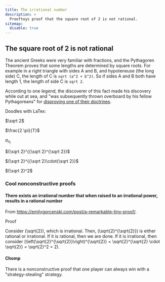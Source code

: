 ```yaml
---
title: The irrational number
description: >
  Prooftoys proof that the square root of 2 is not rational.
sitemap:
  disable: true
---
```


## The square root of 2 is not rational

The ancient Greeks were very familiar with fractions, and the
Pythagoren Theorem proves that some lengths are determined by square
roots.  For example in a right triangle with sides A and B, and
hypoteneuse (the long side) C, the length of C is
`sqrt (a^2 + b^2)`.  So if sides A and B both have length 1,
the length of side C is `sqrt 2`.

According to one legend, the discoverer of this fact made his
discovery while out at sea, and "was subsequently thrown overboard by
his fellow Pythagoreans" for [disproving one of their
doctrines](https://en.wikipedia.org/wiki/Irrational_number#Ancient_Greece).

Doodles with LaTex:

$\sqrt 2$

$\frac{2 \pi}{T}$

$a_{n_i}$

${\sqrt 2}^{{\sqrt 2}^{\sqrt 2}}$

${\sqrt 2}^{{\sqrt 2}\cdot{\sqrt 2}}$​

${\sqrt 2}^2$

### Cool nonconstructive proofs

#### There exists an irrational number that when raised to an irrational power, results in a rational number

From https://emilygorcenski.com/post/a-remarkable-tiny-proof/.

Proof

Consider \(\sqrt{2}\), which is irrational. Then, \(\sqrt{2}^{\sqrt{2}}\) is either rational or irrational. If it is rational, then we are done. If it is irrational, then consider \(\left(\sqrt{2}^{\sqrt{2}}\right)^{\sqrt{2}} = \sqrt{2}^{\sqrt{2} \cdot \sqrt{2}} = \sqrt{2}^2 = 2\).

#### Chomp

There is a nonconstructive proof that one player can always win with a "strategy-stealing" strategy.
